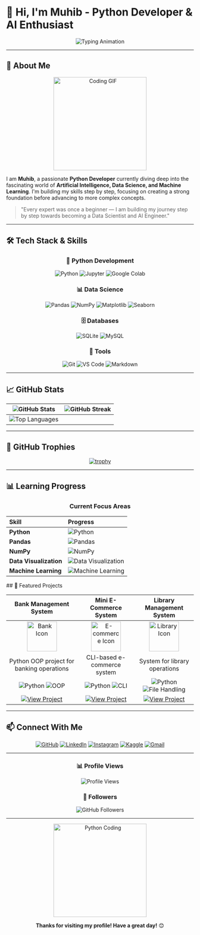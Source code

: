 # 🤖 Hi, I'm Muhib - Python Developer & AI Enthusiast

<div align="center">
  <img src="https://readme-typing-svg.demolab.com?font=JetBrains+Mono&weight=800&size=38&duration=3500&pause=800&color=6366F1&center=true&vCenter=true&width=850&lines=Python+Developer;AI+and+Data+Science+Learner;Future+Machine+Learning+Engineer" alt="Typing Animation" />
</div>

---

## 🚀 About Me

<div align="center">
  <img src="https://media.giphy.com/media/LMcB8XospGZO8UQq87/giphy.gif" width="250" alt="Coding GIF">
</div>

I am **Muhib**, a passionate **Python Developer** currently diving deep into the fascinating world of **Artificial Intelligence, Data Science, and Machine Learning**. I'm building my skills step by step, focusing on creating a strong foundation before advancing to more complex concepts.

> "Every expert was once a beginner — I am building my journey step by step towards becoming a Data Scientist and AI Engineer."

---

## 🛠 Tech Stack & Skills

<div align="center">

### 🐍 Python Development
![Python](https://img.shields.io/badge/Python-3776AB?style=for-the-badge&logo=python&logoColor=white)
![Jupyter](https://img.shields.io/badge/Jupyter-F37626?style=for-the-badge&logo=Jupyter&logoColor=white)
![Google Colab](https://img.shields.io/badge/Colab-F9AB00?style=for-the-badge&logo=googlecolab&color=525252)

### 📊 Data Science
![Pandas](https://img.shields.io/badge/Pandas-2C2D72?style=for-the-badge&logo=pandas&logoColor=white)
![NumPy](https://img.shields.io/badge/Numpy-777BB4?style=for-the-badge&logo=numpy&logoColor=white)
![Matplotlib](https://img.shields.io/badge/Matplotlib-%23ffffff.svg?style=for-the-badge&logo=Matplotlib&logoColor=black)
![Seaborn](https://img.shields.io/badge/Seaborn-0C7B93?style=for-the-badge)

### 🗄️ Databases
![SQLite](https://img.shields.io/badge/SQLite-07405E?style=for-the-badge&logo=sqlite&logoColor=white)
![MySQL](https://img.shields.io/badge/MySQL-00000F?style=for-the-badge&logo=mysql&logoColor=white)

### 🔧 Tools
![Git](https://img.shields.io/badge/Git-F05032?style=for-the-badge&logo=git&logoColor=white)
![VS Code](https://img.shields.io/badge/VS_Code-0078D4?style=for-the-badge&logo=visual%20studio%20code&logoColor=white)
![Markdown](https://img.shields.io/badge/Markdown-000000?style=for-the-badge&logo=markdown&logoColor=white)

</div>

---

## 📈 GitHub Stats

<div align="center">
  
| <img src="https://github-readme-stats.vercel.app/api?username=Mk-x404&show_icons=true&theme=radical&hide_border=true&bg_color=00000000&title_color=6366F1&icon_color=6366F1&text_color=ffffff&ring_color=6366F1" alt="GitHub Stats" /> | <img src="https://github-readme-streak-stats.herokuapp.com/?user=Mk-x404&theme=radical&hide_border=true&background=00000000&stroke=6366F1&ring=6366F1&fire=6366F1&currStreakLabel=6366F1" alt="GitHub Streak" /> |
| :--------------------------------------------------------------------------------------------------------------------------------------------------------------------------------------------------------------------------------------: | :--------------------------------------------------------------------------------------------------------------------------------------------------------------------------------------------------------------: |
| <img src="https://github-readme-stats.vercel.app/api/top-langs/?username=Mk-x404&layout=compact&theme=radical&hide_border=true&bg_color=00000000&title_color=6366F1&text_color=ffffff&border_radius=15" alt="Top Languages" /> | |

</div>

---

## 🌟 GitHub Trophies

<div align="center">
  
[![trophy](https://github-profile-trophy.vercel.app/?username=Mk-x404&theme=radical&no-frame=true&row=2&column=4&margin-w=15&margin-h=15)](https://github.com/ryo-ma/github-profile-trophy)

</div>

---

## 📊 Learning Progress

<div align="center">

### Current Focus Areas

| **Skill** | **Progress** |
| :--- | :--- |
| **Python** | ![Python](https://img.shields.io/badge/90%25-6366F1?style=for-the-badge&logo=python&logoColor=white) |
| **Pandas** | ![Pandas](https://img.shields.io/badge/70%25-6366F1?style=for-the-badge&logo=pandas&logoColor=white) |
| **NumPy** | ![NumPy](https://img.shields.io/badge/65%25-6366F1?style=for-the-badge&logo=numpy&logoColor=white) |
| **Data Visualization** | ![Data Visualization](https://img.shields.io/badge/60%25-6366F1?style=for-the-badge&logo=matplotlib&logoColor=white) |
| **Machine Learning** | ![Machine Learning](https://img.shields.io/badge/40%25-6366F1?style=for-the-badge&logo=scikit-learn&logoColor=white) |

</div>
## 🚀 Featured Projects

<div align="center">
  
| **Bank Management System** | **Mini E-Commerce System** | **Library Management System** |
| :------------------------: | :------------------------: | :---------------------------: |
| <img src="https://cdn-icons-png.flaticon.com/512/2331/2331966.png" width="80" alt="Bank Icon"> | <img src="https://cdn-icons-png.flaticon.com/512/2331/2331966.png" width="80" alt="E-commerce Icon"> | <img src="https://cdn-icons-png.flaticon.com/512/2331/2331966.png" width="80" alt="Library Icon"> |
| Python OOP project for banking operations | CLI-based e-commerce system | System for library operations |
| ![Python](https://img.shields.io/badge/Python-3.x-blue?style=flat-square) ![OOP](https://img.shields.io/badge/OOP-Concept-green?style=flat-square) | ![Python](https://img.shields.io/badge/Python-3.x-blue?style=flat-square) ![CLI](https://img.shields.io/badge/CLI-Application-yellow?style=flat-square) | ![Python](https://img.shields.io/badge/Python-3.x-blue?style=flat-square) ![File Handling](https://img.shields.io/badge/File-Handling-orange?style=flat-square) |
| [![View Project](https://img.shields.io/badge/View-Project-6366F1?style=for-the-badge)](https://github.com/Mk-x404/Bank-Management-System) | [![View Project](https://img.shields.io/badge/View-Project-6366F1?style=for-the-badge)](https://github.com/Mk-x404/E-Commerce-System) | [![View Project](https://img.shields.io/badge/View-Project-6366F1?style=for-the-badge)](https://github.com/Mk-x404/Library-Management-System) |

</div>

---

## 📫 Connect With Me

<div align="center">
  
[![GitHub](https://img.shields.io/badge/GitHub-181717?style=for-the-badge&logo=github&logoColor=white)](https://github.com/Mk-x404)
[![LinkedIn](https://img.shields.io/badge/LinkedIn-0A66C2?style=for-the-badge&logo=linkedin&logoColor=white)](https://www.linkedin.com/in/muhib-khan-x73)
[![Instagram](https://img.shields.io/badge/Instagram-E4405F?style=for-the-badge&logo=instagram&logoColor=white)](https://instagram.com/me._.muhiiib)
[![Kaggle](https://img.shields.io/badge/Kaggle-20BEFF?style=for-the-badge&logo=kaggle&logoColor=white)](https://www.kaggle.com/muhibbb)
[![Gmail](https://img.shields.io/badge/Gmail-D14836?style=for-the-badge&logo=gmail&logoColor=white)](mailto:your-email@gmail.com)

</div>

---

<div align="center">
  
### 📊 Profile Views
![Profile Views](https://komarev.com/ghpvc/?username=Mk-x404&color=6366F1&style=for-the-badge&label=PROFILE+VISITORS)

### 👥 Followers
![GitHub Followers](https://img.shields.io/github/followers/Mk-x404?color=6366F1&style=for-the-badge&logo=github&label=FOLLOWERS)

</div>

---

<div align="center">
  
<img src="https://media.giphy.com/media/coxQHKASG60HrHtvkt/giphy.gif" width="250" alt="Python Coding">

**Thanks for visiting my profile! Have a great day!** 😊

</div>
